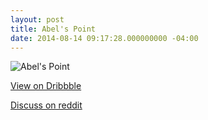 ```yaml
---
layout: post
title: Abel's Point
date: 2014-08-14 09:17:28.000000000 -04:00
---
```

![Abel's Point](https://dl.dropboxusercontent.com/u/255297/portfolio/ghost/images/2014/Aug/island.gif)

[View on Dribbble](https://dribbble.com/shots/1683907-Abel-s-Point)

[Discuss on reddit](http://www.reddit.com/r/indiegaming)
